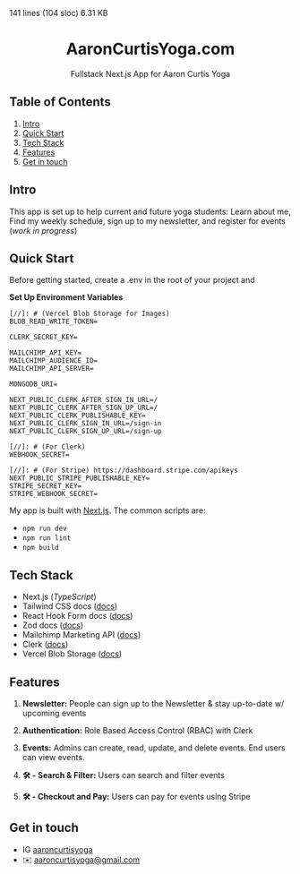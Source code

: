 141 lines (104 sloc)  6.31 KB
   
<h1 style="text-align: center;">AaronCurtisYoga.com</h1>
<p style="text-align: center;">Fullstack Next.js App for Aaron Curtis Yoga </p>

## <a name="table">Table of Contents</a>

1. [Intro](#introduction)
2. [Quick Start](#quick-start)
3. [Tech Stack](#tech-stack)
4. [Features](#features)
5. [Get in touch](#contact)


## <a name="introduction">Intro</a>

This app is set up to help current and future yoga students: 
Learn about me, Find my weekly schedule, sign up to my newsletter, and register for events (_work in progress_)


## <a name="quick-start">Quick Start</a>

Before getting started, create a .env in the root of your project and

**Set Up Environment Variables**

```env
[//]: # (Vercel Blob Storage for Images)
BLOB_READ_WRITE_TOKEN=

CLERK_SECRET_KEY=

MAILCHIMP_API_KEY=
MAILCHIMP_AUDIENCE_ID=
MAILCHIMP_API_SERVER=

MONGODB_URI=

NEXT_PUBLIC_CLERK_AFTER_SIGN_IN_URL=/
NEXT_PUBLIC_CLERK_AFTER_SIGN_UP_URL=/
NEXT_PUBLIC_CLERK_PUBLISHABLE_KEY=
NEXT_PUBLIC_CLERK_SIGN_IN_URL=/sign-in
NEXT_PUBLIC_CLERK_SIGN_UP_URL=/sign-up

[//]: # (For Clerk)
WEBHOOK_SECRET=

[//]: # (For Stripe) https://dashboard.stripe.com/apikeys
NEXT_PUBLIC_STRIPE_PUBLISHABLE_KEY=
STRIPE_SECRET_KEY=
STRIPE_WEBHOOK_SECRET=
```

My app is built with [Next.js](https://nextjs.org/). The common scripts are:
- `npm run dev`
- `npm run lint`
- `npm build` 


## <a name="tech-stack">Tech Stack</a>

- Next.js (_TypeScript_)
- Tailwind CSS docs ([docs](https://tailwindcss.com/docs))
- React Hook Form docs ([docs](https://react-hook-form.com/))
- Zod docs ([docs](https://zod.dev/))
- Mailchimp Marketing API ([docs](https://mailchimp.com/developer/marketing/))
- Clerk ([docs](https://docs.clerk.dev/))
- Vercel Blob Storage ([docs](https://vercel.com/docs/storage))
## <a name="features">Features</a>

1. **Newsletter:** People can sign up to the Newsletter & stay up-to-date w/ upcoming events
2. **️Authentication:** Role Based Access Control (RBAC) with Clerk

3. **Events:** Admins can create, read, update, and delete events. End users can view events.
4. **🛠️ - Search & Filter:** Users can search and filter events
5. **🛠️ - Checkout and Pay:** Users can pay for events using Stripe


## <a name="contact">Get in touch</a>
* IG  [aaroncurtisyoga](https://www.instagram.com/aaroncurtisyoga/)
* ✉️ aaroncurtisyoga@gmail.com

